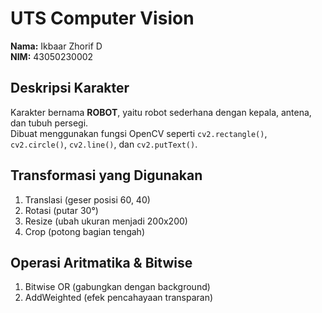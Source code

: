 # UTS Computer Vision

**Nama:** Ikbaar Zhorif D  
**NIM:** 43050230002

## Deskripsi Karakter
Karakter bernama **ROBOT**, yaitu robot sederhana dengan kepala, antena, dan tubuh persegi.  
Dibuat menggunakan fungsi OpenCV seperti `cv2.rectangle()`, `cv2.circle()`, `cv2.line()`, dan `cv2.putText()`.

## Transformasi yang Digunakan
1. Translasi (geser posisi 60, 40)
2. Rotasi (putar 30°)
3. Resize (ubah ukuran menjadi 200x200)
4. Crop (potong bagian tengah)

## Operasi Aritmatika & Bitwise
1. Bitwise OR (gabungkan dengan background)
2. AddWeighted (efek pencahayaan transparan)
